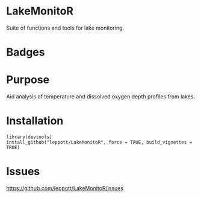 # LakeMonitoR
Suite of functions and tools for lake monitoring.

# Badges

# Purpose
Aid analysis of temperature and dissolved oxygen depth profiles from lakes.

# Installation
```
library(devtools)
install_github("leppott/LakeMonitoR", force = TRUE, build_vignettes = TRUE)
```

# Issues
https://github.com/leppott/LakeMonitoR/issues
